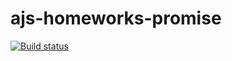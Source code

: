 # ajs-homeworks-promise

[![Build status](https://ci.appveyor.com/api/projects/status/h2bcak6ps1383f3k?svg=true)](https://ci.appveyor.com/project/dmitry-izjurov/ajs-homeworks-promise)
